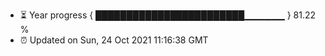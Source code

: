 - ⏳ Year progress { ████████████████████████▁▁▁▁▁▁ } 81.22 %
- ⏰ Updated on Sun, 24 Oct 2021 11:16:38 GMT


